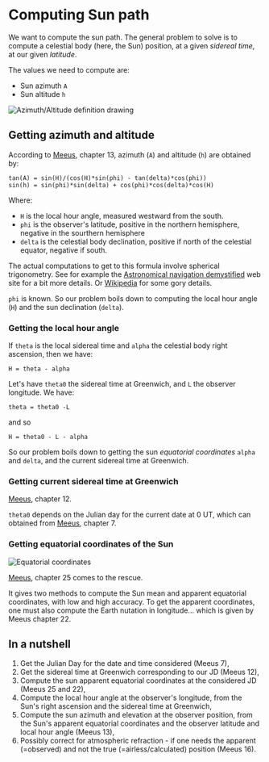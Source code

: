 # Computing Sun path

We want to compute the sun path.
The general problem to solve is to compute a celestial body (here, the Sun) position, at a given *sidereal time*, at our given *latitude*.

The values we need to compute are:
- Sun azimuth `A`
- Sun altitude `h`

![Azimuth/Altitude definition drawing][azimuth_png]

## Getting azimuth and altitude

According to [Meeus][1], chapter 13, azimuth (`A`) and altitude (`h`) are obtained by:
```
tan(A) = sin(H)/(cos(H)*sin(phi) - tan(delta)*cos(phi))
sin(h) = sin(phi)*sin(delta) + cos(phi)*cos(delta)*cos(H)
```

Where:

- `H` is the local hour angle, measured westward from the south.
- `phi` is the observer's latitude, positive in the northern hemisphere, negative in the sourthern hemisphere
- `delta` is the celestial body declination, positive if north of the celestial equator, negative if south.

The actual computations to get to this formula involve spherical trigonometry. See for example the [Astronomical navigation demystified][2] web site for a bit more details. Or [Wikipedia][3] for some gory details.

`phi` is known. So our problem boils down to computing the local hour angle (`H`) and the sun declination (`delta`).

### Getting the local hour angle

If `theta` is the local sidereal time and `alpha` the celestial body right ascension, then we have:

```
H = theta - alpha
```

Let's have `theta0` the sidereal time at Greenwich, and `L` the observer longitude. We have:

```
theta = theta0 -L
```

and so
```
H = theta0 - L - alpha
```

So our problem boils down to getting the sun *equatorial coordinates* `alpha` and `delta`, and the current sidereal time at Greenwich.

### Getting current sidereal time at Greenwich
[Meeus][1], chapter 12.

`theta0` depends on the Julian day for the current date at 0 UT, which can obtained from [Meeus][1], chapter 7.

### Getting equatorial coordinates of the Sun
![Equatorial coordinates][equatorial_png]

[Meeus][1], chapter 25 comes to the rescue.

It gives two methods to compute the Sun mean and apparent equatorial coordinates, with low and high accuracy.
To get the apparent coordinates, one must also compute the Earth nutation in longitude... which is given by Meeus chapter 22.

## In a nutshell
1. Get the Julian Day for the date and time considered (Meeus 7),
2. Get the sidereal time at Greenwich corresponding to our JD (Meeus 12),
3. Compute the sun apparent equatorial coordinates at the considered JD (Meeus 25 and 22),
4. Compute the local hour angle at the observer's longitude, from the Sun's right ascension and the sidereal time at Greenwich,
5. Compute the sun azimuth and elevation at the observer position, from the Sun's apparent equatorial coordinates and the observer latitude and local hour angle (Meeus 13),
6. Possibly correct for atmospheric refraction - if one needs the  apparent (=observed) and not the true (=airless/calculated) position (Meeus 16).

[1]:https://www.willbell.com/math/MC1.HTM
[2]:https://astronavigationdemystified.com/calculating-azimuth-and-altitude-at-the-assumed-position-by-spherical-trigonometry
[3]:https://en.wikipedia.org/wiki/Spherical_trigonometry
[azimuth_png]:https://upload.wikimedia.org/wikipedia/commons/thumb/f/f7/Azimuth-Altitude_schematic.svg/500px-Azimuth-Altitude_schematic.svg.png
[equatorial_png]:https://upload.wikimedia.org/wikipedia/commons/9/98/Ra_and_dec_on_celestial_sphere.png


